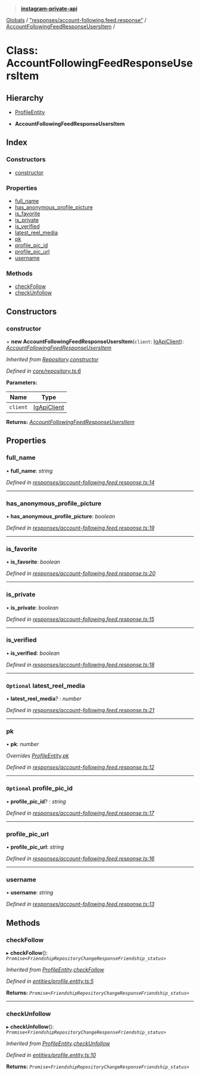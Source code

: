 > **[instagram-private-api](../README.md)**

[Globals](../globals.md) / ["responses/account-following.feed.response"](../modules/_responses_account_following_feed_response_.md) / [AccountFollowingFeedResponseUsersItem](_responses_account_following_feed_response_.accountfollowingfeedresponseusersitem.md) /

# Class: AccountFollowingFeedResponseUsersItem

## Hierarchy

  * [ProfileEntity](_entities_profile_entity_.profileentity.md)

  * **AccountFollowingFeedResponseUsersItem**

## Index

### Constructors

* [constructor](_responses_account_following_feed_response_.accountfollowingfeedresponseusersitem.md#constructor)

### Properties

* [full_name](_responses_account_following_feed_response_.accountfollowingfeedresponseusersitem.md#full_name)
* [has_anonymous_profile_picture](_responses_account_following_feed_response_.accountfollowingfeedresponseusersitem.md#has_anonymous_profile_picture)
* [is_favorite](_responses_account_following_feed_response_.accountfollowingfeedresponseusersitem.md#is_favorite)
* [is_private](_responses_account_following_feed_response_.accountfollowingfeedresponseusersitem.md#is_private)
* [is_verified](_responses_account_following_feed_response_.accountfollowingfeedresponseusersitem.md#is_verified)
* [latest_reel_media](_responses_account_following_feed_response_.accountfollowingfeedresponseusersitem.md#optional-latest_reel_media)
* [pk](_responses_account_following_feed_response_.accountfollowingfeedresponseusersitem.md#pk)
* [profile_pic_id](_responses_account_following_feed_response_.accountfollowingfeedresponseusersitem.md#optional-profile_pic_id)
* [profile_pic_url](_responses_account_following_feed_response_.accountfollowingfeedresponseusersitem.md#profile_pic_url)
* [username](_responses_account_following_feed_response_.accountfollowingfeedresponseusersitem.md#username)

### Methods

* [checkFollow](_responses_account_following_feed_response_.accountfollowingfeedresponseusersitem.md#checkfollow)
* [checkUnfollow](_responses_account_following_feed_response_.accountfollowingfeedresponseusersitem.md#checkunfollow)

## Constructors

###  constructor

\+ **new AccountFollowingFeedResponseUsersItem**(`client`: [IgApiClient](_core_client_.igapiclient.md)): *[AccountFollowingFeedResponseUsersItem](_responses_account_following_feed_response_.accountfollowingfeedresponseusersitem.md)*

*Inherited from [Repository](_core_repository_.repository.md).[constructor](_core_repository_.repository.md#constructor)*

*Defined in [core/repository.ts:6](https://github.com/Nerixyz/instagram-private-api/blob/e5037ee/src/core/repository.ts#L6)*

**Parameters:**

Name | Type |
------ | ------ |
`client` | [IgApiClient](_core_client_.igapiclient.md) |

**Returns:** *[AccountFollowingFeedResponseUsersItem](_responses_account_following_feed_response_.accountfollowingfeedresponseusersitem.md)*

## Properties

###  full_name

• **full_name**: *string*

*Defined in [responses/account-following.feed.response.ts:14](https://github.com/Nerixyz/instagram-private-api/blob/e5037ee/src/responses/account-following.feed.response.ts#L14)*

___

###  has_anonymous_profile_picture

• **has_anonymous_profile_picture**: *boolean*

*Defined in [responses/account-following.feed.response.ts:19](https://github.com/Nerixyz/instagram-private-api/blob/e5037ee/src/responses/account-following.feed.response.ts#L19)*

___

###  is_favorite

• **is_favorite**: *boolean*

*Defined in [responses/account-following.feed.response.ts:20](https://github.com/Nerixyz/instagram-private-api/blob/e5037ee/src/responses/account-following.feed.response.ts#L20)*

___

###  is_private

• **is_private**: *boolean*

*Defined in [responses/account-following.feed.response.ts:15](https://github.com/Nerixyz/instagram-private-api/blob/e5037ee/src/responses/account-following.feed.response.ts#L15)*

___

###  is_verified

• **is_verified**: *boolean*

*Defined in [responses/account-following.feed.response.ts:18](https://github.com/Nerixyz/instagram-private-api/blob/e5037ee/src/responses/account-following.feed.response.ts#L18)*

___

### `Optional` latest_reel_media

• **latest_reel_media**? : *number*

*Defined in [responses/account-following.feed.response.ts:21](https://github.com/Nerixyz/instagram-private-api/blob/e5037ee/src/responses/account-following.feed.response.ts#L21)*

___

###  pk

• **pk**: *number*

*Overrides [ProfileEntity](_entities_profile_entity_.profileentity.md).[pk](_entities_profile_entity_.profileentity.md#pk)*

*Defined in [responses/account-following.feed.response.ts:12](https://github.com/Nerixyz/instagram-private-api/blob/e5037ee/src/responses/account-following.feed.response.ts#L12)*

___

### `Optional` profile_pic_id

• **profile_pic_id**? : *string*

*Defined in [responses/account-following.feed.response.ts:17](https://github.com/Nerixyz/instagram-private-api/blob/e5037ee/src/responses/account-following.feed.response.ts#L17)*

___

###  profile_pic_url

• **profile_pic_url**: *string*

*Defined in [responses/account-following.feed.response.ts:16](https://github.com/Nerixyz/instagram-private-api/blob/e5037ee/src/responses/account-following.feed.response.ts#L16)*

___

###  username

• **username**: *string*

*Defined in [responses/account-following.feed.response.ts:13](https://github.com/Nerixyz/instagram-private-api/blob/e5037ee/src/responses/account-following.feed.response.ts#L13)*

## Methods

###  checkFollow

▸ **checkFollow**(): *`Promise<FriendshipRepositoryChangeResponseFriendship_status>`*

*Inherited from [ProfileEntity](_entities_profile_entity_.profileentity.md).[checkFollow](_entities_profile_entity_.profileentity.md#checkfollow)*

*Defined in [entities/profile.entity.ts:5](https://github.com/Nerixyz/instagram-private-api/blob/e5037ee/src/entities/profile.entity.ts#L5)*

**Returns:** *`Promise<FriendshipRepositoryChangeResponseFriendship_status>`*

___

###  checkUnfollow

▸ **checkUnfollow**(): *`Promise<FriendshipRepositoryChangeResponseFriendship_status>`*

*Inherited from [ProfileEntity](_entities_profile_entity_.profileentity.md).[checkUnfollow](_entities_profile_entity_.profileentity.md#checkunfollow)*

*Defined in [entities/profile.entity.ts:10](https://github.com/Nerixyz/instagram-private-api/blob/e5037ee/src/entities/profile.entity.ts#L10)*

**Returns:** *`Promise<FriendshipRepositoryChangeResponseFriendship_status>`*